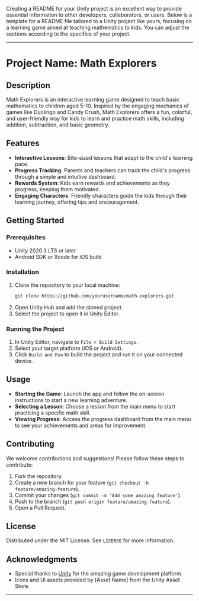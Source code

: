Creating a README for your Unity project is an excellent way to provide essential information to other developers, collaborators, or users. Below is a template for a README file tailored to a Unity project like yours, focusing on a learning game aimed at teaching mathematics to kids. You can adjust the sections according to the specifics of your project.

---

# Project Name: Math Explorers

## Description
Math Explorers is an interactive learning game designed to teach basic mathematics to children aged 5-10. Inspired by the engaging mechanics of games like Duolingo and Candy Crush, Math Explorers offers a fun, colorful, and user-friendly way for kids to learn and practice math skills, including addition, subtraction, and basic geometry.

## Features
- **Interactive Lessons**: Bite-sized lessons that adapt to the child's learning pace.
- **Progress Tracking**: Parents and teachers can track the child's progress through a simple and intuitive dashboard.
- **Rewards System**: Kids earn rewards and achievements as they progress, keeping them motivated.
- **Engaging Characters**: Friendly characters guide the kids through their learning journey, offering tips and encouragement.

## Getting Started

### Prerequisites
- Unity 2020.3 LTS or later
- Android SDK or Xcode for iOS build

### Installation
1. Clone the repository to your local machine:
   ```bash
   git clone https://github.com/yourusername/math-explorers.git
   ```
2. Open Unity Hub and add the cloned project.
3. Select the project to open it in Unity Editor.

### Running the Project
1. In Unity Editor, navigate to `File > Build Settings`.
2. Select your target platform (iOS or Android).
3. Click `Build and Run` to build the project and run it on your connected device.

## Usage
- **Starting the Game**: Launch the app and follow the on-screen instructions to start a new learning adventure.
- **Selecting a Lesson**: Choose a lesson from the main menu to start practicing a specific math skill.
- **Viewing Progress**: Access the progress dashboard from the main menu to see your achievements and areas for improvement.

## Contributing
We welcome contributions and suggestions! Please follow these steps to contribute:
1. Fork the repository.
2. Create a new branch for your feature (`git checkout -b feature/amazing-feature`).
3. Commit your changes (`git commit -m 'Add some amazing feature'`).
4. Push to the branch (`git push origin feature/amazing-feature`).
5. Open a Pull Request.

## License
Distributed under the MIT License. See `LICENSE` for more information.

## Acknowledgments
- Special thanks to [Unity](https://unity.com/) for the amazing game development platform.
- Icons and UI assets provided by [Asset Name] from the Unity Asset Store.

---

